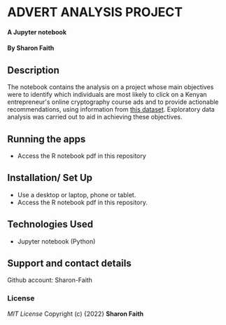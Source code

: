 # ADVERT ANALYSIS PROJECT
#### A Jupyter notebook
#### By **Sharon Faith**
## Description
The notebook contains the analysis on a project whose main objectives were to identify which individuals are most likely to click on a Kenyan entrepreneur's online cryptography course ads and to provide actionable recommendations, using information from [this dataset](http://bit.ly/IPAdvertisingData). Exploratory data analysis was carried out to aid in achieving these objectives.


## Running the apps
*  Access the R notebook pdf in this repository


## Installation/ Set Up
* Use a desktop or laptop, phone or tablet.
* Access the R notebook pdf in this repository.


## Technologies Used
* Jupyter notebook (Python)


## Support and contact details
Github account: Sharon-Faith

### License
*MIT License*
Copyright (c) {2022} **Sharon Faith**


